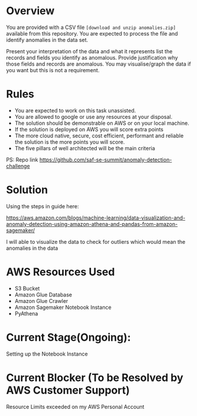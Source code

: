 # Overview
You are provided with a CSV file `[download and unzip anomalies.zip]` available from this repository. You are expected to process the file and identify anomalies in the data set. 

Present your interpretation of the data and what it represents list the records and fields you identify as anomalous. Provide justification why those fields and records are anomalous. You may visualise/graph the data if you want but this is not a requirement.

# Rules
* You are expected to work on this task unassisted.
* You are allowed to google or use any resources at your disposal.
* The solution should be demonstrable on AWS or on your local machine.
* If the solution is deployed on AWS you will score extra points
* The more cloud native, secure, cost efficient, performant and reliable the solution is the more points you will score.
* The five pillars of well architected will be the main criteria


PS: Repo link https://github.com/saf-se-summit/anomaly-detection-challenge 

# Solution

Using the steps in guide here:

https://aws.amazon.com/blogs/machine-learning/data-visualization-and-anomaly-detection-using-amazon-athena-and-pandas-from-amazon-sagemaker/

I will able to visualize the data to check for outliers which would mean the anomalies in the data

# AWS Resources Used
* S3 Bucket
* Amazon Glue Database
* Amazon Glue Crawler
* Amazon Sagemaker Notebook Instance
* PyAthena

# Current Stage(Ongoing): 

Setting up the Notebook Instance

# Current Blocker (To be Resolved by AWS Customer Support)

Resource Limits exceeded on my AWS Personal Account






